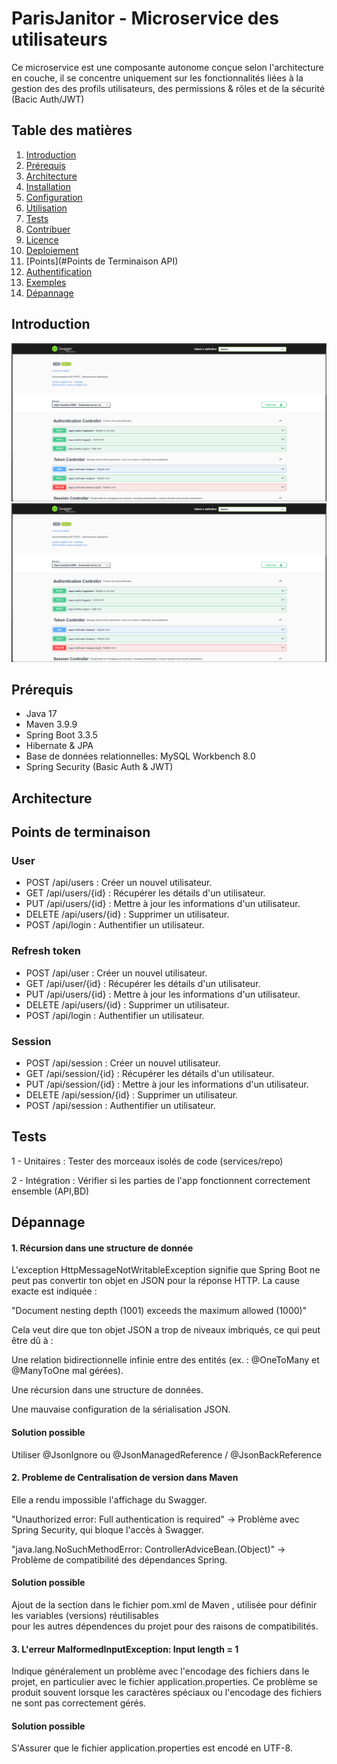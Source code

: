 # ParisJanitor - Microservice des utilisateurs

<!--Une brève description de votre projet -->
Ce microservice est une composante autonome conçue selon l'architecture en couche, 
il se concentre uniquement sur les fonctionnalités liées à la gestion des des profils utilisateurs,
des permissions & rôles et de la sécurité (Bacic Auth/JWT)

## Table des matières

1. [Introduction](#introduction)
2. [Prérequis](#prérequis)
3. [Architecture](#architecture)
3. [Installation](#installation)
4. [Configuration](#configuration)
5. [Utilisation](#utilisation)
6. [Tests](#tests)
7. [Contribuer](#contribuer)
8. [Licence](#licence)
9. [Deploiement](#deploiement)
10. [Points](#Points de Terminaison API)
11. [Authentification](#Authentification)
12. [Exemples](#Exemples)
13. [Dépannage](#Dépannage)


## Introduction

<!--Fournir une description plus détaillée de votre projet, en Expliquant les objectifs, les fonctionnalités principales et le contexte du projet.-->
![Swagger UI](https://github.com/Jean-6/paris-janitor-ms-user/blob/master/assets/swagger1.png)
![Swagger UI](https://github.com/Jean-6/paris-janitor-ms-user/blob/master/assets/swagger1.png)
## Prérequis

- Java 17
- Maven 3.9.9
- Spring Boot 3.3.5
- Hibernate & JPA
- Base de données relationnelles: MySQL Workbench 8.0
- Spring Security (Basic Auth & JWT)

## Architecture


## Points de terminaison

### User

- POST /api/users : Créer un nouvel utilisateur.
- GET /api/users/{id} : Récupérer les détails d'un utilisateur.
- PUT /api/users/{id} : Mettre à jour les informations d'un utilisateur.
- DELETE /api/users/{id} : Supprimer un utilisateur.
- POST /api/login : Authentifier un utilisateur.


### Refresh token

- POST /api/user : Créer un nouvel utilisateur.
- GET /api/user/{id} : Récupérer les détails d'un utilisateur.
- PUT /api/users/{id} : Mettre à jour les informations d'un utilisateur.
- DELETE /api/users/{id} : Supprimer un utilisateur.
- POST /api/login : Authentifier un utilisateur.


### Session

- POST /api/session : Créer un nouvel utilisateur.
- GET /api/session/{id} : Récupérer les détails d'un utilisateur.
- PUT /api/session/{id} : Mettre à jour les informations d'un utilisateur.
- DELETE /api/session/{id} : Supprimer un utilisateur.
- POST /api/session : Authentifier un utilisateur.

## Tests

1 - Unitaires : Tester des morceaux isolés de code (services/repo)

2 - Intégration : Vérifier si les parties de l'app fonctionnent correctement ensemble (API,BD)




## Dépannage

#### 1. Récursion dans une structure de donnée

L'exception HttpMessageNotWritableException signifie que Spring Boot ne peut pas convertir ton objet en JSON pour la réponse HTTP. La cause exacte est indiquée :

"Document nesting depth (1001) exceeds the maximum allowed (1000)"

Cela veut dire que ton objet JSON a trop de niveaux imbriqués, ce qui peut être dû à :

Une relation bidirectionnelle infinie entre des entités (ex. : @OneToMany et @ManyToOne mal gérées).

Une récursion dans une structure de données.

Une mauvaise configuration de la sérialisation JSON.

#### Solution possible 
Utiliser @JsonIgnore ou @JsonManagedReference / @JsonBackReference

#### 2. Probleme de Centralisation de version dans Maven

Elle a rendu impossible l'affichage du Swagger.

"Unauthorized error: Full authentication is required" → Problème avec Spring Security, qui bloque l'accès à Swagger.

"java.lang.NoSuchMethodError: ControllerAdviceBean.<init>(Object)" → Problème de compatibilité des dépendances Spring.

#### Solution possible

Ajout de la section <properties> dans le fichier pom.xml de Maven ,
utilisée pour définir les variables (versions) réutilisables  
pour les autres dépendences du projet pour des raisons de compatibilités.



#### 3. L'erreur MalformedInputException: Input length = 1

Indique généralement un problème avec l'encodage des fichiers dans le projet, 
en particulier avec le fichier application.properties. Ce problème se produit 
souvent lorsque les caractères spéciaux ou l'encodage des fichiers ne sont pas 
correctement gérés.

#### Solution possible

S'Assurer que le fichier application.properties est encodé en UTF-8.